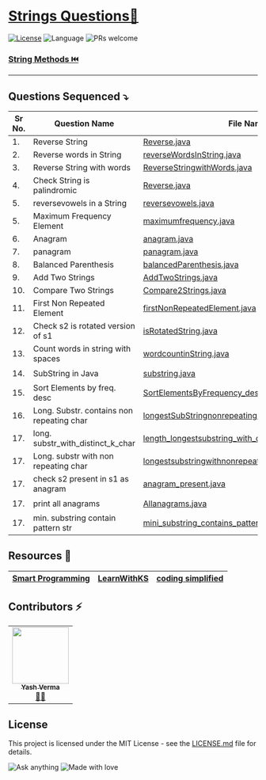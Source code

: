 # [Strings Questions🚀](https://leetcode.com/problemset/algorithms/)

[![License](https://img.shields.io/badge/license-Apache_2.0-blue.svg)](LICENSE.md) ![Language](https://img.shields.io/badge/language-Java%20%2F%20Data_Structures%2F-blue.svg) ![PRs welcome](https://img.shields.io/badge/PRs%20-welcome-brightgreen.svg) 

  
### [String Methods ⏮️](https://github.com/vyash5075/Java-Programming/blob/Strings/String%20Methods.md)

---------------
## Questions Sequenced ⤵️
 
| Sr No. | Question Name | File Name |   Type |
|-----------|-----------|---------|---------------|
| 1.| Reverse String  | [Reverse.java](https://github.com/vyash5075/Java-Programming/blob/Strings/basic/Reverse.java) | |
| 2.| Reverse words in String  | [reverseWordsInString.java](https://github.com/vyash5075/Java-Programming/blob/Strings/basic/reverseWordsInString.java) | |
| 3.| Reverse String with words  | [ReverseStringwithWords.java](https://github.com/vyash5075/Java-Programming/blob/Strings/basic/ReverseStringwithWords.java) | |
| 4.| Check  String is palindromic   | [Reverse.java](https://github.com/vyash5075/Java-Programming/blob/Strings/basic/Reverse.java) | |
| 5.|reversevowels in a  String   | [reversevowels.java](https://github.com/vyash5075/Java-Programming/blob/Strings/basic/reversevowels.java) | |
| 5.|Maximum Frequency Element  | [maximumfrequency.java](https://github.com/vyash5075/Java-Programming/blob/Strings/basic/maximumfrequency.java) | |
| 6.|Anagram  | [anagram.java](https://github.com/vyash5075/Java-Programming/blob/Strings/basic/anagram.java) | |
| 7.|panagram  | [panagram.java](https://github.com/vyash5075/Java-Programming/blob/Strings/basic/panagram.java) | |
| 8.|Balanced Parenthesis  | [balancedParenthesis.java](https://github.com/vyash5075/Java-Programming/blob/Stacks/balancedParenthesis.java) | |
| 9.|Add Two Strings  | [AddTwoStrings.java](https://github.com/vyash5075/Java-Programming/blob/Strings/basic/AddTwoStrings.java) | |
| 10.|Compare Two Strings  | [Compare2Strings.java](https://github.com/vyash5075/Java-Programming/blob/Strings/basic/Compare2Strings.java) | |
| 11.|First Non Repeated Element  | [firstNonRepeatedElement.java](https://github.com/vyash5075/Java-Programming/blob/Strings/basic/firstNonRepeatedElement.java) | |
| 12.|Check s2 is rotated version of s1  | [isRotatedString.java](https://github.com/vyash5075/Java-Programming/blob/Strings/basic/isRotatedString.java) | |
| 13.|Count words in string with spaces  | [wordcountinString.java](https://github.com/vyash5075/Java-Programming/blob/Strings/basic/wordcountinString.java) | |
| 14.|SubString in Java  | [substring.java](https://github.com/vyash5075/Java-Programming/blob/Strings/medium/substring.java) |⭐ |
| 15.|Sort Elements by freq. desc  | [SortElementsByFrequency_desc.java](https://github.com/vyash5075/Java-Programming/blob/Strings/medium/SortElementsByFrequency_desc.java) |⭐ |
| 16.|Long. Substr. contains non repeating char | [longestSubStringnonrepeating.java](https://github.com/vyash5075/Java-Programming/blob/Strings/medium/longestSubStringnonrepeating.java) |⭐ |
| 17.|long. substr_with_distinct_k_char | [length_longestsubstring_with_distinct_k_characters.java](https://github.com/vyash5075/Java-Programming/blob/Strings/medium/length_longestsubstring_with_distinct_k_characters.java) |⭐ |
| 17.|Long. substr with non repeating char | [longestsubstringwithnonrepeatingcharacters.java](https://github.com/vyash5075/Java-Programming/blob/Strings/medium/longestsubstringwithnonrepeatingcharacters.java) |⭐⭐ |
| 17.|check s2 present in s1 as anagram | [anagram_present.java](https://github.com/vyash5075/Java-Programming/blob/Strings/medium/anagram_present.java) |⭐⭐ |
| 17.|print all anagrams | [Allanagrams.java](https://github.com/vyash5075/Java-Programming/blob/Strings/medium/Allanagrams.java) |⭐ |
| 17.|min. substring contain pattern str | [mini_substring_contains_pattern.java](https://github.com/vyash5075/Java-Programming/blob/Strings/medium/mini_substring_contains_pattern.java) |⭐⭐ |

 

 ## Resources 📝
 |[Smart Programming](https://www.youtube.com/watch?v=iiA6Bag8UUE&list=PLlhM4lkb2sEh8AARH5oEivYOrMgaVsPFb&index=17)|[LearnWithKS](https://www.youtube.com/watch?v=0g80Medlldc&list=PLF9tovyahfL2pF-DWH7WQyuN_Cmz64DTT&index=1)|[coding simplified](https://www.youtube.com/watch?v=lKgUHSi9BE8&list=PLt4nG7RVVk1gp0v3wg7gWB26lRzseuHQz&index=13)
 |--|--|--|

 ## Contributors ⚡
<table>
  <tr>
    <td align="center"><a href="https://github.com/vyash5075"><img src="https://avatars.githubusercontent.com/u/44260505?v=4" width="114px;" alt=""/><br /><sub><b>Yash Verma</b></sub></a><br /><a href="https://github.com/vyash5075" title="Github"> 👨‍💻 </a></td>
  </tr>
</table>

 
## License
This project is licensed under the MIT License - see the [LICENSE.md](LICENSE.md) file for details.                    
                     
                       
 

















![Ask anything](https://img.shields.io/badge/Ask%20me-anything-1abc9c.svg)   ![Made with love](http://ForTheBadge.com/images/badges/built-with-love.svg) 
